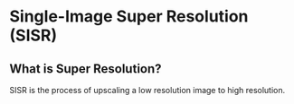 # Single-Image Super Resolution (SISR)
## What is Super Resolution?
SISR is the process of upscaling a low resolution image to high resolution.

